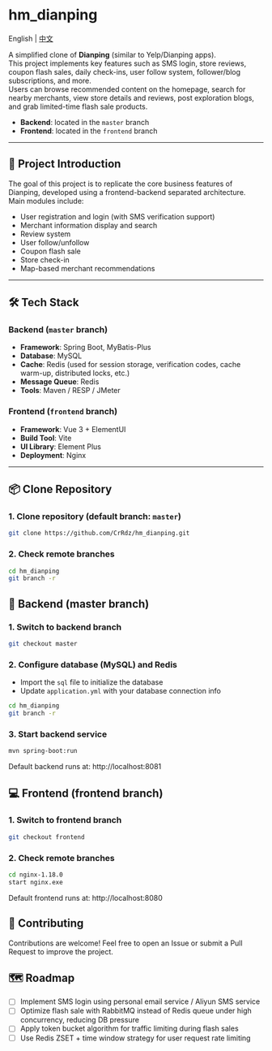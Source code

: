 # hm_dianping
English | [中文](./README_CN.md)

A simplified clone of **Dianping** (similar to Yelp/Dianping apps).  
This project implements key features such as SMS login, store reviews, coupon flash sales, daily check-ins, user follow system, follower/blog subscriptions, and more.  
Users can browse recommended content on the homepage, search for nearby merchants, view store details and reviews, post exploration blogs, and grab limited-time flash sale products.

- **Backend**: located in the `master` branch  
- **Frontend**: located in the `frontend` branch  

---

## 🚀 Project Introduction

The goal of this project is to replicate the core business features of Dianping, developed using a frontend-backend separated architecture.  
Main modules include:

- User registration and login (with SMS verification support)
- Merchant information display and search
- Review system
- User follow/unfollow
- Coupon flash sale
- Store check-in
- Map-based merchant recommendations

---

## 🛠 Tech Stack

### Backend (`master` branch)
- **Framework**: Spring Boot, MyBatis-Plus  
- **Database**: MySQL  
- **Cache**: Redis (used for session storage, verification codes, cache warm-up, distributed locks, etc.)  
- **Message Queue**: Redis  
- **Tools**: Maven / RESP / JMeter  

### Frontend (`frontend` branch)
- **Framework**: Vue 3 + ElementUI  
- **Build Tool**: Vite  
- **UI Library**: Element Plus  
- **Deployment**: Nginx  

---

## 📦 Clone Repository

### 1. Clone repository (default branch: `master`)
```bash
git clone https://github.com/CrRdz/hm_dianping.git
```
### 2. Check remote branches
```bash
cd hm_dianping
git branch -r
```
## 🔧 Backend (master branch)
### 1. Switch to backend branch
```bash
git checkout master
```
### 2. Configure database (MySQL) and Redis
- Import the `sql` file to initialize the database
- Update `application.yml` with your database connection info
```bash
cd hm_dianping
git branch -r
```
### 3. Start backend service
```bash
mvn spring-boot:run
```
Default backend runs at: http://localhost:8081

## 💻 Frontend (frontend branch)
### 1. Switch to frontend branch
```bash
git checkout frontend
```
### 2. Check remote branches
```bash
cd nginx-1.18.0
start nginx.exe
```
Default frontend runs at: http://localhost:8080

## 🤝 Contributing
Contributions are welcome! Feel free to open an Issue or submit a Pull Request to improve the project.
## 🗺️ Roadmap
- [ ]  Implement SMS login using personal email service / Aliyun SMS service
- [ ]  Optimize flash sale with RabbitMQ instead of Redis queue under high concurrency, reducing DB pressure 
- [ ]  Apply token bucket algorithm for traffic limiting during flash sales
- [ ]  Use Redis ZSET + time window strategy for user request rate limiting
